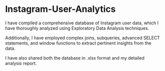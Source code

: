 # Instagram-User-Analytics

I have compiled a comprehensive database of Instagram user data, which I have thoroughly analyzed using Exploratory Data Analysis techniques.

Additionally, I have employed complex joins, subqueries, advanced SELECT statements, and window functions to extract pertinent insights from the data. 

I have also shared both the database in .xlsx format and my detailed analysis report.

